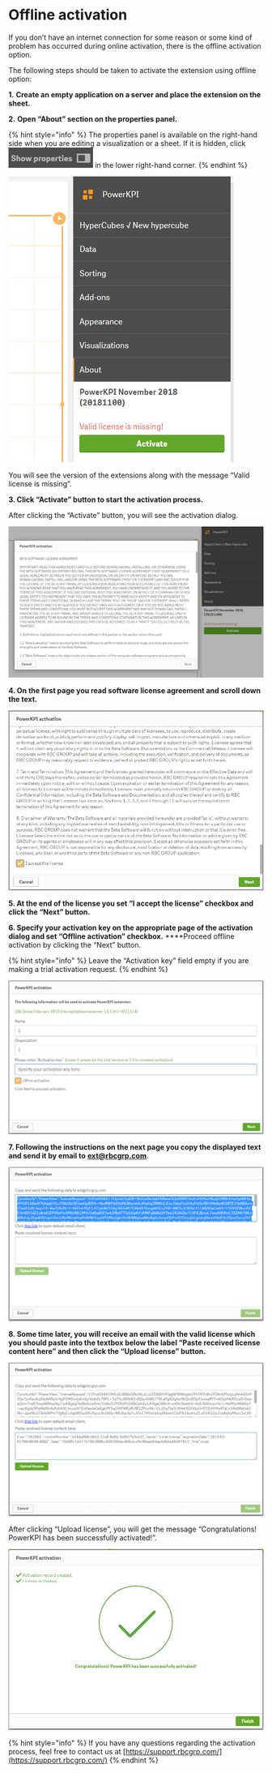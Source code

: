 # Offline activation

If you don’t have an internet connection for some reason or some kind of problem has occurred during online activation, there is the offline activation option.

The following steps should be taken to activate the extension using offline option:

**1.** **Create an empty application on a server and place the extension on the sheet.**

**2.** **Open “About” section on the properties panel.**

{% hint style="info" %}
The properties panel is available on the right-hand side when you are editing a visualization or a sheet. If it is hidden, click ![](../.gitbook/assets/showproperties.png) in the lower right-hand corner.
{% endhint %}

![&quot;About&quot; section of the properties panel in Qlik Sense ](../.gitbook/assets/onlineactivation1.png)

You will see the version of the extensions along with the message “Valid license is missing”.

**3. Click “Activate” button to start the activation process.**

After clicking the “Activate” button, you will see the activation dialog.

![Activation dialog](../.gitbook/assets/onlineactivation2.png)

**4. On the first page you read software license agreement and scroll down the text.**

![Accept the license](../.gitbook/assets/onlineactivation3.png)

**5. 
At the end of the license you set “I accept the license” checkbox and click the “Next” button.**

**6. Specify your activation key on the appropriate page of the activation dialog and set “Offline activation” checkbox.**  ****Proceed offline activation by clicking the “Next” button.

{% hint style="info" %}
Leave the “Activation key” field empty if you are making a trial activation request. 
{% endhint %}

![Enter your activation key or leave it empty for a trial version](../.gitbook/assets/offlineactivation1.png)

**7. Following the instructions on the next page you copy the displayed text and send it by email to** [**ext@rbcgrp.com**](mailto:ext@rbcgrp.com).

![Copy and send a license request by email](../.gitbook/assets/offlineactivation2.png)

**8. Some time later, you will receive an email with the valid license which you should paste into the textbox below the label “Paste received license content here” and then click the “Upload license” button.**

![Paste a license token and click &quot;Upload license&quot;](../.gitbook/assets/offlineactivation3.png)

After clicking “Upload license”, you will get the message “Congratulations! PowerKPI has been successfully activated!”.

![](../.gitbook/assets/onlineactivation5.png)

{% hint style="info" %}
If you have any questions regarding the activation process, feel free to contact us at [https://support.rbcgrp.com/](https://support.rbcgrp.com/)
{% endhint %}

